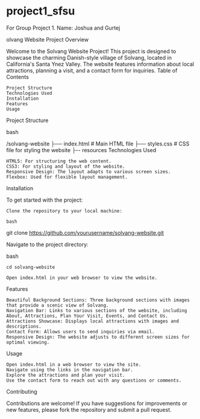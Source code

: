 # project1_sfsu
For Group Project 1.
Name: Joshua and Gurtej

olvang Website Project
Overview

Welcome to the Solvang Website Project! This project is designed to showcase the charming Danish-style village of Solvang, located in California's Santa Ynez Valley. The website features information about local attractions, planning a visit, and a contact form for inquiries.
Table of Contents

    Project Structure
    Technologies Used
    Installation
    Features
    Usage


Project Structure

bash

/solvang-website
├── index.html         # Main HTML file
├── styles.css         # CSS file for styling the website
├-- resources
Technologies Used

    HTML5: For structuring the web content.
    CSS3: For styling and layout of the website.
    Responsive Design: The layout adapts to various screen sizes.
    Flexbox: Used for flexible layout management.

Installation

To get started with the project:

    Clone the repository to your local machine:

    bash

git clone https://github.com/yourusername/solvang-website.git

Navigate to the project directory:

bash

    cd solvang-website

    Open index.html in your web browser to view the website.

Features

    Beautiful Background Sections: Three background sections with images that provide a scenic view of Solvang.
    Navigation Bar: Links to various sections of the website, including About, Attractions, Plan Your Visit, Events, and Contact Us.
    Attractions Showcase: Displays local attractions with images and descriptions.
    Contact Form: Allows users to send inquiries via email.
    Responsive Design: The website adjusts to different screen sizes for optimal viewing.

Usage

    Open index.html in a web browser to view the site.
    Navigate using the links in the navigation bar.
    Explore the attractions and plan your visit.
    Use the contact form to reach out with any questions or comments.

Contributing

Contributions are welcome! If you have suggestions for improvements or new features, please fork the repository and submit a pull request.
